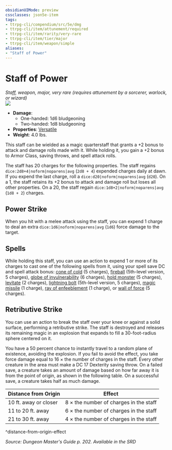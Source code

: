 ```yaml
---
obsidianUIMode: preview
cssclasses: json5e-item
tags:
- ttrpg-cli/compendium/src/5e/dmg
- ttrpg-cli/item/attunement/required
- ttrpg-cli/item/rarity/very-rare
- ttrpg-cli/item/tier/major
- ttrpg-cli/item/weapon/simple
aliases: 
- "Staff of Power"
---
```

# Staff of Power
*Staff, weapon, major, very rare (requires attunement by a sorcerer, warlock, or wizard)*  
![](3-Mechanics/CLI/items/img/staff-of-power.webp#right)

- **Damage**:
  - One-handed: 1d6 bludgeoning
  - Two-handed: 1d8 bludgeoning
- **Properties**: [Versatile](3-Mechanics/CLI/rules/item-properties.md#Versatile)
- **Weight**: 4.0 lbs.

This staff can be wielded as a magic quarterstaff that grants a +2 bonus to attack and damage rolls made with it. While holding it, you gain a +2 bonus to Armor Class, saving throws, and spell attack rolls.

The staff has 20 charges for the following properties. The staff regains `dice:2d8+4|noform|noparens|avg` (`2d8 + 4`) expended charges daily at dawn. If you expend the last charge, roll a `dice:d20|noform|noparens|avg` (`d20`). On a 1, the staff retains its +2 bonus to attack and damage roll but loses all other properties. On a 20, the staff regain `dice:1d8+2|noform|noparens|avg` (`1d8 + 2`) charges.

## Power Strike

When you hit with a melee attack using the staff, you can expend 1 charge to deal an extra `dice:1d6|noform|noparens|avg` (`1d6`) force damage to the target.

## Spells

While holding this staff, you can use an action to expend 1 or more of its charges to cast one of the following spells from it, using your spell save DC and spell attack bonus: [cone of cold](3-Mechanics/CLI/spells/cone-of-cold.md) (5 charges), [fireball](3-Mechanics/CLI/spells/fireball.md) (5th-level version, 5 charges), [globe of invulnerability](3-Mechanics/CLI/spells/globe-of-invulnerability.md) (6 charges), [hold monster](3-Mechanics/CLI/spells/hold-monster.md) (5 charges), [levitate](3-Mechanics/CLI/spells/levitate.md) (2 charges), [lightning bolt](3-Mechanics/CLI/spells/lightning-bolt.md) (5th-level version, 5 charges), [magic missile](3-Mechanics/CLI/spells/magic-missile.md) (1 charge), [ray of enfeeblement](3-Mechanics/CLI/spells/ray-of-enfeeblement.md) (1 charge), or [wall of force](3-Mechanics/CLI/spells/wall-of-force.md) (5 charges).

## Retributive Strike

You can use an action to break the staff over your knee or against a solid surface, performing a retributive strike. The staff is destroyed and releases its remaining magic in an explosion that expands to fill a 30-foot-radius sphere centered on it.

You have a 50 percent chance to instantly travel to a random plane of existence, avoiding the explosion. If you fail to avoid the effect, you take force damage equal to 16 × the number of charges in the staff. Every other creature in the area must make a DC 17 Dexterity saving throw. On a failed save, a creature takes an amount of damage based on how far away it is from the point of origin, as shown in the following table. On a successful save, a creature takes half as much damage.

| Distance from Origin | Effect |
|----------------------|--------|
| 10 ft. away or closer | 8 × the number of charges in the staff |
| 11 to 20 ft. away | 6 × the number of charges in the staff |
| 21 to 30 ft. away | 4 × the number of charges in the staff |
^distance-from-origin-effect

*Source: Dungeon Master's Guide p. 202. Available in the <span title='Systems Reference Document (5.1)'>SRD</span>*